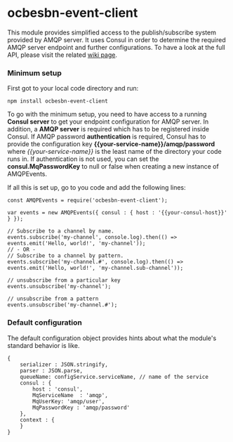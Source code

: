 # ocbesbn-event-client

This module provides simplified access to the publish/subscribe system provided by AMQP server. It uses Consul in order to determine the required AMQP server endpoint and further configurations. To have a look at the full API, please visit the related [wiki page](https://github.com/OpusCapita/event-client/wiki).

### Minimum setup
First got to your local code directory and run:
```
npm install ocbesbn-event-client
```
To go with the minimum setup, you need to have access to a running **Consul server** to get your endpoint configuration for AMQP server. In addition, a **AMQP server** is required which has to be registered inside Consul. If AMQP password **authentication** is required, Consul has to provide the configuration key **{{your-service-name}}/amqp/password** where *{{your-service-name}}* is the least name of the directory your code runs in. If authentication is not used, you can set the **consul.MqPasswordKey** to null or false when creating a new instance of AMQPEvents.

If all this is set up, go to you code and add the following lines:

```JS
const AMQPEvents = require('ocbesbn-event-client');

var events = new AMQPEvents({ consul : { host : '{{your-consul-host}}' } });

// Subscribe to a channel by name.
events.subscribe('my-channel', console.log).then(() => events.emit('Hello, world!', 'my-channel'));
// - OR -
// Subscribe to a channel by pattern.
events.subscribe('my-channel.#', console.log).then(() => events.emit('Hello, world!', 'my-channel.sub-channel'));

// unsubscribe from a particular key
events.unsubscribe('my-channel');

// unsubscribe from a pattern
events.unsubscribe('my-channel.#');
```

### Default configuration

The default configuration object provides hints about what the module's standard behavior is like.

```JS
{
    serializer : JSON.stringify,
    parser : JSON.parse,
    queueName: configService.serviceName, // name of the service
    consul : {
        host : 'consul',
        MqServiceName  : 'amqp',
        MqUserKey: 'amqp/user',
        MqPasswordKey : 'amqp/password'
    },
    context : {
    }
}
```
